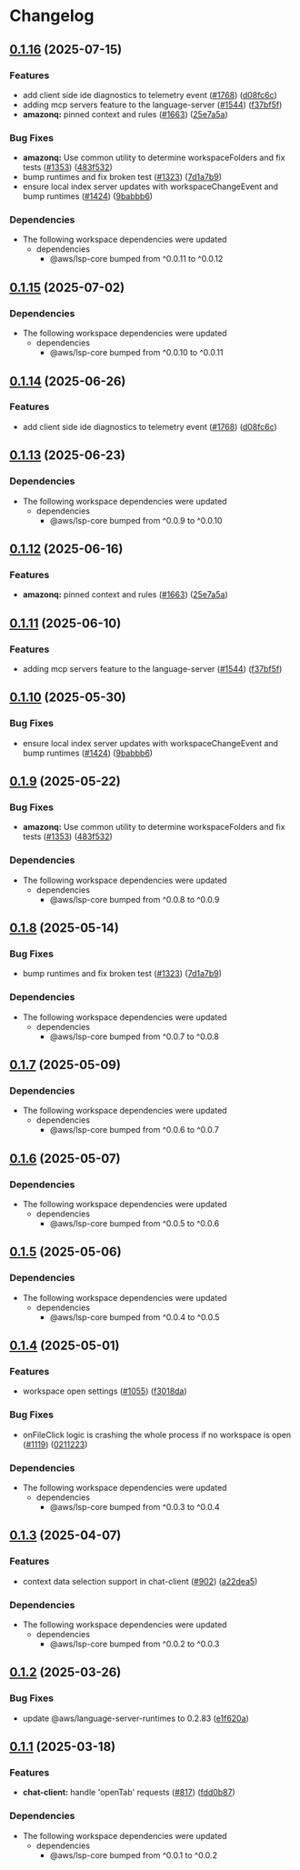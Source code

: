 # Changelog

## [0.1.16](https://github.com/singhAws/language-servers/compare/lsp-antlr4/v0.1.15...lsp-antlr4/v0.1.16) (2025-07-15)


### Features

* add client side ide diagnostics to telemetry event ([#1768](https://github.com/singhAws/language-servers/issues/1768)) ([d08fc6c](https://github.com/singhAws/language-servers/commit/d08fc6cccb9238cef9c2ba485e116c0516839537))
* adding mcp servers feature to the language-server ([#1544](https://github.com/singhAws/language-servers/issues/1544)) ([f37bf5f](https://github.com/singhAws/language-servers/commit/f37bf5f91921d7611c124de6d54dd6ec653038c6))
* **amazonq:** pinned context and rules ([#1663](https://github.com/singhAws/language-servers/issues/1663)) ([25e7a5a](https://github.com/singhAws/language-servers/commit/25e7a5ab8b6630525a4fd6acc0524f67f00af817))


### Bug Fixes

* **amazonq:** Use common utility to determine workspaceFolders and fix tests ([#1353](https://github.com/singhAws/language-servers/issues/1353)) ([483f532](https://github.com/singhAws/language-servers/commit/483f532b940d3ff2e914c0824f7501c3fe6a6235))
* bump runtimes and fix broken test ([#1323](https://github.com/singhAws/language-servers/issues/1323)) ([7d1a7b9](https://github.com/singhAws/language-servers/commit/7d1a7b9700ee2cc154dfe357ebbb62597d3f1582))
* ensure local index server updates with workspaceChangeEvent and bump runtimes ([#1424](https://github.com/singhAws/language-servers/issues/1424)) ([9babbb6](https://github.com/singhAws/language-servers/commit/9babbb643daa2893454dbc977d3802822b2c0aa6))


### Dependencies

* The following workspace dependencies were updated
  * dependencies
    * @aws/lsp-core bumped from ^0.0.11 to ^0.0.12

## [0.1.15](https://github.com/aws/language-servers/compare/lsp-antlr4/v0.1.14...lsp-antlr4/v0.1.15) (2025-07-02)


### Dependencies

* The following workspace dependencies were updated
  * dependencies
    * @aws/lsp-core bumped from ^0.0.10 to ^0.0.11

## [0.1.14](https://github.com/aws/language-servers/compare/lsp-antlr4/v0.1.13...lsp-antlr4/v0.1.14) (2025-06-26)


### Features

* add client side ide diagnostics to telemetry event ([#1768](https://github.com/aws/language-servers/issues/1768)) ([d08fc6c](https://github.com/aws/language-servers/commit/d08fc6cccb9238cef9c2ba485e116c0516839537))

## [0.1.13](https://github.com/aws/language-servers/compare/lsp-antlr4/v0.1.12...lsp-antlr4/v0.1.13) (2025-06-23)


### Dependencies

* The following workspace dependencies were updated
  * dependencies
    * @aws/lsp-core bumped from ^0.0.9 to ^0.0.10

## [0.1.12](https://github.com/aws/language-servers/compare/lsp-antlr4/v0.1.11...lsp-antlr4/v0.1.12) (2025-06-16)


### Features

* **amazonq:** pinned context and rules ([#1663](https://github.com/aws/language-servers/issues/1663)) ([25e7a5a](https://github.com/aws/language-servers/commit/25e7a5ab8b6630525a4fd6acc0524f67f00af817))

## [0.1.11](https://github.com/aws/language-servers/compare/lsp-antlr4/v0.1.10...lsp-antlr4/v0.1.11) (2025-06-10)


### Features

* adding mcp servers feature to the language-server ([#1544](https://github.com/aws/language-servers/issues/1544)) ([f37bf5f](https://github.com/aws/language-servers/commit/f37bf5f91921d7611c124de6d54dd6ec653038c6))

## [0.1.10](https://github.com/aws/language-servers/compare/lsp-antlr4/v0.1.9...lsp-antlr4/v0.1.10) (2025-05-30)


### Bug Fixes

* ensure local index server updates with workspaceChangeEvent and bump runtimes ([#1424](https://github.com/aws/language-servers/issues/1424)) ([9babbb6](https://github.com/aws/language-servers/commit/9babbb643daa2893454dbc977d3802822b2c0aa6))

## [0.1.9](https://github.com/aws/language-servers/compare/lsp-antlr4/v0.1.8...lsp-antlr4/v0.1.9) (2025-05-22)


### Bug Fixes

* **amazonq:** Use common utility to determine workspaceFolders and fix tests ([#1353](https://github.com/aws/language-servers/issues/1353)) ([483f532](https://github.com/aws/language-servers/commit/483f532b940d3ff2e914c0824f7501c3fe6a6235))


### Dependencies

* The following workspace dependencies were updated
  * dependencies
    * @aws/lsp-core bumped from ^0.0.8 to ^0.0.9

## [0.1.8](https://github.com/aws/language-servers/compare/lsp-antlr4/v0.1.7...lsp-antlr4/v0.1.8) (2025-05-14)


### Bug Fixes

* bump runtimes and fix broken test ([#1323](https://github.com/aws/language-servers/issues/1323)) ([7d1a7b9](https://github.com/aws/language-servers/commit/7d1a7b9700ee2cc154dfe357ebbb62597d3f1582))


### Dependencies

* The following workspace dependencies were updated
  * dependencies
    * @aws/lsp-core bumped from ^0.0.7 to ^0.0.8

## [0.1.7](https://github.com/aws/language-servers/compare/lsp-antlr4/v0.1.6...lsp-antlr4/v0.1.7) (2025-05-09)


### Dependencies

* The following workspace dependencies were updated
  * dependencies
    * @aws/lsp-core bumped from ^0.0.6 to ^0.0.7

## [0.1.6](https://github.com/aws/language-servers/compare/lsp-antlr4/v0.1.5...lsp-antlr4/v0.1.6) (2025-05-07)


### Dependencies

* The following workspace dependencies were updated
  * dependencies
    * @aws/lsp-core bumped from ^0.0.5 to ^0.0.6

## [0.1.5](https://github.com/aws/language-servers/compare/lsp-antlr4/v0.1.4...lsp-antlr4/v0.1.5) (2025-05-06)


### Dependencies

* The following workspace dependencies were updated
  * dependencies
    * @aws/lsp-core bumped from ^0.0.4 to ^0.0.5

## [0.1.4](https://github.com/aws/language-servers/compare/lsp-antlr4/v0.1.3...lsp-antlr4/v0.1.4) (2025-05-01)


### Features

* workspace open settings ([#1055](https://github.com/aws/language-servers/issues/1055)) ([f3018da](https://github.com/aws/language-servers/commit/f3018da706663b0f64bc5b4becc2fd600d5ff5b6))


### Bug Fixes

* onFileClick logic is crashing the whole process if no workspace is open ([#1119](https://github.com/aws/language-servers/issues/1119)) ([0211223](https://github.com/aws/language-servers/commit/0211223a93dd3ddcb5b7b06882e2a10eb09fa01c))


### Dependencies

* The following workspace dependencies were updated
  * dependencies
    * @aws/lsp-core bumped from ^0.0.3 to ^0.0.4

## [0.1.3](https://github.com/aws/language-servers/compare/lsp-antlr4/v0.1.2...lsp-antlr4/v0.1.3) (2025-04-07)


### Features

* context data selection support in chat-client ([#902](https://github.com/aws/language-servers/issues/902)) ([a22dea5](https://github.com/aws/language-servers/commit/a22dea51c0039f198a403e88f774ad7769b15d29))


### Dependencies

* The following workspace dependencies were updated
  * dependencies
    * @aws/lsp-core bumped from ^0.0.2 to ^0.0.3

## [0.1.2](https://github.com/aws/language-servers/compare/lsp-antlr4/v0.1.1...lsp-antlr4/v0.1.2) (2025-03-26)


### Bug Fixes

* update @aws/language-server-runtimes to 0.2.83 ([e1f620a](https://github.com/aws/language-servers/commit/e1f620ac2b59b4f61daff842a9f29ded1b8fa04e))

## [0.1.1](https://github.com/aws/language-servers/compare/lsp-antlr4/v0.1.0...lsp-antlr4/v0.1.1) (2025-03-18)


### Features

* **chat-client:** handle 'openTab' requests ([#817](https://github.com/aws/language-servers/issues/817)) ([fdd0b87](https://github.com/aws/language-servers/commit/fdd0b87ad2d2c9a540d2594bb9243cad01b5887a))


### Dependencies

* The following workspace dependencies were updated
  * dependencies
    * @aws/lsp-core bumped from ^0.0.1 to ^0.0.2
